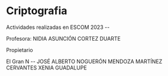 # Criptografia
Actividades realizadas en ESCOM 2023 -- 


Profesora: NIDIA ASUNCIÓN CORTEZ DUARTE

Propietario 

El Gran N -- JOSÉ ALBERTO NOGUERÓN MENDOZA
MARTÍNEZ CERVANTES XENIA GUADALUPE
